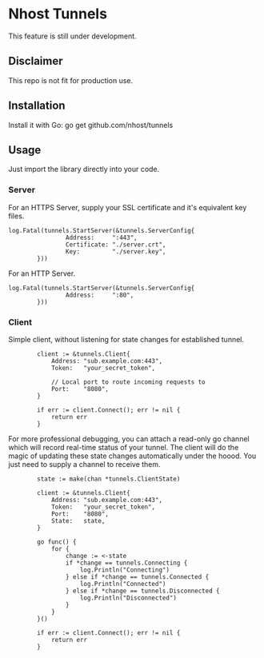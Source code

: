 # Nhost Tunnels

This feature is still under development.

## Disclaimer

This repo is not fit for production use.

## Installation

Install it with Go: go get github.com/nhost/tunnels

## Usage

Just import the library directly into your code.

### Server

For an HTTPS Server, supply your SSL certificate and it's equivalent key files.

```
log.Fatal(tunnels.StartServer(&tunnels.ServerConfig{
                Address:     ":443",
                Certificate: "./server.crt",
                Key:         "./server.key",
        }))
```

For an HTTP Server.

```
log.Fatal(tunnels.StartServer(&tunnels.ServerConfig{
                Address:     ":80",
        }))
```

### Client

Simple client, without listening for state changes for established tunnel.

```
		client := &tunnels.Client{
			Address: "sub.example.com:443",
			Token:   "your_secret_token",

            // Local port to route incoming requests to
			Port:    "8080",
		}

		if err := client.Connect(); err != nil {
            return err
		}
```

For more professional debugging, you can attach a read-only go channel which will record real-time status
of your tunnel. The client will do the magic of updating these state changes automatically under the hoood.
You just need to supply a channel to receive them.

```
		state := make(chan *tunnels.ClientState)

		client := &tunnels.Client{
			Address: "sub.example.com:443",
			Token:   "your_secret_token",
			Port:    "8080",
			State:   state,
		}

		go func() {
			for {
				change := <-state
				if *change == tunnels.Connecting {
					log.Println("Connecting")
				} else if *change == tunnels.Connected {
					log.Println("Connected")
				} else if *change == tunnels.Disconnected {
					log.Println("Disconnected")
				}
			}
		}()

		if err := client.Connect(); err != nil {
            return err
		}
```